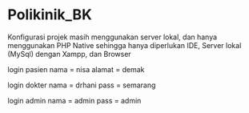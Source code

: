 # Polikinik_BK
Konfigurasi projek masih menggunakan server lokal, dan hanya menggunakan PHP Native
sehingga hanya diperlukan IDE, Server lokal (MySql) dengan Xampp, dan Browser

login pasien
nama = nisa
alamat = demak

login dokter
nama = drhani
pass = semarang

login admin
nama = admin
pass = admin

